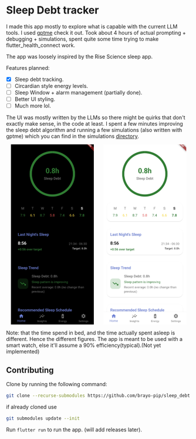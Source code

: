 # Sleep Debt tracker

I made this app mostly to explore what is capable with the current LLM tools. I used [gptme](https://github.com/ErikBjare/gptme) check it out. Took about 4 hours of actual prompting + debugging + simulations, spent quite some time trying to make flutter_health_connect work.

The app was loosely inspired by the Rise Science sleep app.

Features planned:

- [x] Sleep debt tracking.
- [ ] Circardian style energy levels.
- [ ] Sleep Window + alarm management (partially done).
- [ ] Better UI styling.
- [ ] Much more lol.

The UI was mostly written by the LLMs so there might be quirks that don't exactly make sense, in the code at least. I spent a few minutes improving the sleep debt algorithm and running a few simulations (also written with gptme) which you can find in the simulations [directory](./simulations).

<div style="display: flex; justify-content: space-around;">
    <img src="images/dark_mode.jpg" alt="dark mode" style="width: 45%;">
    <img src="images/light_mode.jpg" alt="light mode" style="width: 45%;">
</div>

Note: that the time spend in bed, and the time actually spent asleep is different. Hence the different figures. The app is meant to be used with a smart watch, else it'll assume a 90% efficiency(typical).(Not yet implemented)

## Contributing

Clone by running the following command:

```bash
git clone --recurse-submodules https://github.com/brayo-pip/sleep_debt
```

if already cloned use

```bash
git submodules update --init 
```

Run `flutter run` to run the app. (will add releases later).
